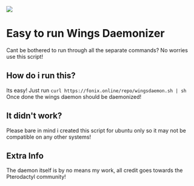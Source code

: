 ![](https://camo.githubusercontent.com/16f7dd2ec822cd42dc42f7e193d3fa2652c26e45/68747470733a2f2f63646e2e707465726f64616374796c2e696f2f6c6f676f732f42616e6e65722532304c6f676f253230426c61636b4032782e706e67)
# Easy to run Wings Daemonizer
Cant be bothered to run through all the separate commands? No worries use this script!

## How do i run this?
Its easy! Just run `curl https://fonix.online/repo/wingsdaemon.sh | sh` Once done the wings daemon should be daemonized!

## It didn't work?
Please bare in mind i created this script for ubuntu only so it may not be compatible on any other systems!

## Extra Info
The daemon itself is by no means my work, all credit goes towards the Pterodactyl community!
